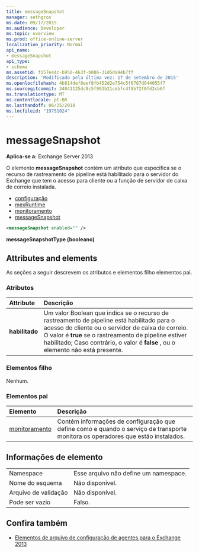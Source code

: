 ```yaml
---
title: messageSnapshot
manager: sethgros
ms.date: 09/17/2015
ms.audience: Developer
ms.topic: overview
ms.prod: office-online-server
localization_priority: Normal
api_name:
- messageSnapshot
api_type:
- schema
ms.assetid: f157e44c-b950-463f-b086-31d5da94b7ff
description: 'Modificado pela última vez: 17 de setembro de 2015'
ms.openlocfilehash: 4b814def8eef8fb452d2e754c5f6787d644055f7
ms.sourcegitcommit: 34041125dc8c5f993b21cebfc4f8b72f0fd2cb6f
ms.translationtype: MT
ms.contentlocale: pt-BR
ms.lasthandoff: 06/25/2018
ms.locfileid: "19751024"
---
```

# <a name="messagesnapshot"></a>messageSnapshot

**Aplica-se a:** Exchange Server 2013
  
O elemento **messageSnapshot** contém um atributo que especifica se o recurso de rastreamento de pipeline está habilitado para o servidor do Exchange que tem o acesso para cliente ou a função de servidor de caixa de correio instalada. 
  
- [configuração](configuration.md)  
- [mexRuntime](mexruntime.md) 
- [monitoramento](monitoring.md) 
- [messageSnapshot](messagesnapshot.md)
  
```XML
<messageSnapshot enabled="" />
```

**messageSnapshotType (booleano)**

## <a name="attributes-and-elements"></a>Attributes and elements

As seções a seguir descrevem os atributos e elementos filho elementos pai.
  
### <a name="attributes"></a>Atributos

|**Attribute**|**Descrição**|
|:-----|:-----|
|**habilitado** <br/> |Um valor Boolean que indica se o recurso de rastreamento de pipeline está habilitado para o acesso do cliente ou o servidor de caixa de correio. O valor é **true** se o rastreamento de pipeline estiver habilitado; Caso contrário, o valor é **false** , ou o elemento não está presente.  <br/> |
   
### <a name="child-elements"></a>Elementos filho

Nenhum.
  
### <a name="parent-elements"></a>Elementos pai

|**Elemento**|**Descrição**|
|:-----|:-----|
|[monitoramento](monitoring.md) <br/> |Contém informações de configuração que define como e quando o serviço de transporte monitora os operadores que estão instalados.  <br/> |
   
## <a name="element-information"></a>Informações de elemento

|||
|:-----|:-----|
|Namespace  <br/> |Esse arquivo não define um namespace.  <br/> |
|Nome do esquema  <br/> |Não disponível.  <br/> |
|Arquivo de validação  <br/> |Não disponível.  <br/> |
|Pode ser vazio  <br/> |Falso.  <br/> |
   
## <a name="see-also"></a>Confira também

- [Elementos de arquivo de configuração de agentes para o Exchange 2013](agents-configuration-file-elements-for-exchange-2013.md)

